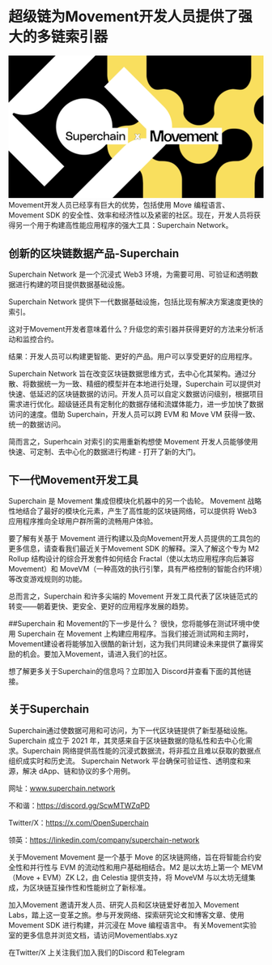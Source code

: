 # 超级链为Movement开发人员提供了强大的多链索引器
![img.png](img.png)
Movement开发人员已经享有巨大的优势，包括使用 Move 编程语言、Movement SDK 的安全性、效率和经济性以及紧密的社区。现在，开发人员将获得另一个用于构建高性能应用程序的强大工具：Superchain Network。

## 创新的区块链数据产品-Superchain
Superchain Network 是一个沉浸式 Web3 环境，为需要可用、可验证和透明数据进行构建的项目提供数据基础设施。 

Superchain Network 提供下一代数据基础设施，包括比现有解决方案速度更快的索引。

这对于Movement开发者意味着什么？升级您的索引器并获得更好的方法来分析活动和监控合约。

结果：开发人员可以构建更智能、更好的产品。用户可以享受更好的应用程序。

Superchain Network 旨在改变区块链数据思维方式，去中心化其架构。通过分散、将数据统一为一致、精细的模型并在本地进行处理，Superchain 可以提供对快速、低延迟的区块链数据的访问。开发人员可以自定义数据访问级别，根据项目需求进行优化。超级链还具有定制化的数据存储和流媒体能力，进一步加快了数据访问的速度。借助 Superchain，开发人员可以跨 EVM 和 Move VM 获得一致、统一的数据访问。

简而言之，Superhcain 对索引的实用重新构想使 Movement 开发人员能够使用快速、可定制、去中心化的数据进行构建 - 打开了新的大门。

## 下一代Movement开发工具
Superchain 是 Movement 集成但模块化机器中的另一个齿轮。 Movement 战略性地结合了最好的模块化元素，产生了高性能的区块链网络，可以提供将 Web3 应用程序推向全球用户群所需的流畅用户体验。

要了解有关基于 Movement 进行构建以及向Movement开发人员提供的工具包的更多信息，请查看我们最近关于Movement SDK 的解释。深入了解这个专为 M2 Rollup 结构设计的综合开发套件如何结合 Fractal（使以太坊应用程序向后兼容 Movement）和 MoveVM（一种高效的执行引擎，具有严格控制的智能合约环境）等改变游戏规则的功能。

总而言之，Superchain 和许多尖端的 Movement 开发工具代表了区块链范式的转变——朝着更快、更安全、更好的应用程序发展的趋势。

##Superchain 和 Movement的下一步是什么？
很快，您将能够在测试环境中使用 Superchain 在 Movement 上构建应用程序。当我们接近测试网和主网时，Movement建设者将能够加入很酷的新计划，这为我们共同建设未来提供了赢得奖励的机会。要加入Movement，请进入我们的社区。

想了解更多关于Superchain的信息吗？立即加入 Discord并查看下面的其他链接。

## 关于Superchain
Superchain通过使数据可用和可访问，为下一代区块链提供了新型基础设施。 Superchain 成立于 2021 年，其灵感来自于区块链数据的隐私性和去中心化需求。Superchain 网络提供高性能的沉浸式数据流，将非孤立且难以获取的数据点组织成实时和历史流。 Superchain Network 平台确保可验证性、透明度和来源，解决 dApp、链和协议的多个用例。

网址：www.superchain.network

不和谐：https://discord.gg/ScwMTWZqPD

Twitter/X：https://x.com/OpenSuperchain

领英：https://linkedin.com/company/superchain-network

关于Movement
Movement 是一个基于 Move 的区块链网络，旨在将智能合约安全性和并行性与 EVM 的流动性和用户基础相结合。M2 是以太坊上第一个 MEVM（Move + EVM）ZK L2，由 Celestia 提供支持，将 MoveVM 与以太坊无缝集成，为区块链互操作性和性能树立了新标准。

加入Movement
邀请开发人员、研究人员和区块链爱好者加入 Movement Labs，踏上这一变革之旅。参与开发网络、探索研究论文和博客文章、使用 Movement SDK 进行构建，并沉浸在 Move 编程语言中。
有关Movement实验室的更多信息并浏览文档，请访问Movementlabs.xyz

在Twitter/X
上关注我们加入我们的Discord 和Telegram
